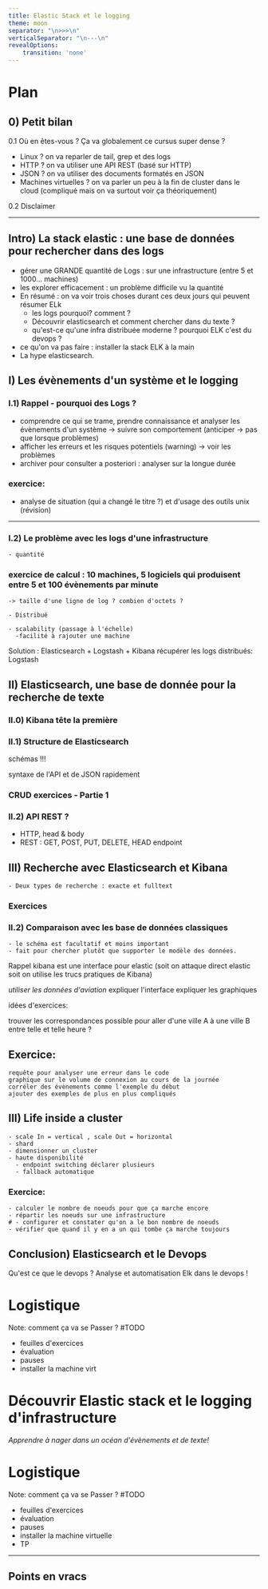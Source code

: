 ```yaml
---
title: Elastic Stack et le logging
theme: moon
separator: "\n>>>\n"
verticalSeparator: "\n---\n"
revealOptions:
    transition: 'none'
---
```


# Plan

## 0) Petit bilan

0.1 Où en êtes-vous ? Ça va globalement ce cursus super dense ?

- Linux ? on va reparler de tail, grep et des logs
- HTTP ? on va utiliser une API REST (basé sur HTTP)
- JSON ? on va utiliser des documents formatés en JSON
-  Machines virtuelles ? on va parler un peu à la fin de cluster dans le cloud
  (compliqué mais on va surtout voir ça théoriquement)

0.2 Disclaimer

---

## Intro) La stack elastic : une base de données pour rechercher dans des logs
  - gérer une GRANDE quantité de Logs : sur une infrastructure (entre 5 et 1000... machines)
  - les explorer efficacement : un problème difficile vu la quantité
  - En résumé : on va voir trois choses durant ces deux jours qui peuvent résumer ELk
    - les logs pourquoi? comment ?
    - Découvrir elasticsearch et comment chercher dans du texte ?
    - qu'est-ce qu'une infra distribuée moderne ? pourquoi ELK c'est du devops ?
  - ce qu'on va pas faire : installer la stack ELK à la main
  - La hype elasticsearch.

>>>

## I) Les évènements d'un système et le logging

### I.1) Rappel - pourquoi des Logs ?
- comprendre ce qui se trame, prendre connaissance et analyser les évènements d'un système
  -> suivre son comportement (anticiper -> pas que lorsque problèmes)
- afficher les erreurs et les risques potentiels (warning) -> voir les problèmes
- archiver pour consulter a posteriori : analyser sur la longue durée

### exercice:
- analyse de situation (qui a changé le titre ?) et d'usage des outils unix (révision)

---

### I.2) Le problème avec les logs d'une infrastructure
    - quantité

### exercice de calcul : 10 machines, 5 logiciels qui produisent entre 5 et 100 évènements par minute
    -> taille d'une ligne de log ? combien d'octets ?

    - Distribué

    - scalability (passage à l'échelle)
      -facilité à rajouter une machine

  Solution : Elasticsearch + Logstash + Kibana
  récupérer les logs distribués: Logstash

>>>

## II) Elasticsearch, une base de donnée pour la recherche de texte

### II.0) Kibana tête la première

### II.1) Structure de Elasticsearch

schémas !!!

syntaxe de l'API et de JSON rapidement

### CRUD exercices - Partie 1

### II.2) API REST ?
   - HTTP, head & body
   - REST : GET, POST, PUT, DELETE, HEAD endpoint





>>>

## III) Recherche avec Elasticsearch et Kibana
    - Deux types de recherche : exacte et fulltext

### Exercices

### II.2) Comparaison avec les base de données classiques
    - le schéma est facultatif et moins important
    - fait pour chercher plutôt que supporter le modèle des données.





Rappel kibana est une interface pour elastic (soit on attaque direct elastic soit on utilise les trucs pratiques de Kibana)

  *utiliser les données d'aviation*
  expliquer l'interface
  expliquer les graphiques

  idées d'exercices:

  trouver les correspondances possible pour aller d'une ville A à une ville B entre telle et telle heure ?

## Exercice:
    requête pour analyser une erreur dans le code
    graphique sur le volume de connexion au cours de la journée
    corréler des évènements comme l'exemple du début
    ajouter des exemples de plus en plus compliqués
>>>

## III) Life inside a cluster
    - scale In = vertical , scale Out = horizontal
    - shard
    - dimensionner un cluster
    - haute disponibilité
      - endpoint switching déclarer plusieurs
      - fallback automatique

### Exercice:
    - calculer le nombre de noeuds pour que ça marche encore
    - répartir les noeuds sur une infrastructure
    # - configurer et constater qu'on a le bon nombre de noeuds
    - vérifier que quand il y en a un qui tombe ça marche toujours



>>>

## Conclusion) Elasticsearch et le Devops

Qu'est ce que le devops ?
Analyse et automatisation
Elk dans le devops !






>>>

# Logistique

Note: comment ça va se Passer ? #TODO
- feuilles d'exercices
- évaluation
- pauses
- installer la machine virt
# Découvrir Elastic stack et le logging d'infrastructure
*Apprendre à nager dans un océan d'évènements et de texte!*

>>>

# Logistique

Note: comment ça va se Passer ? #TODO 
- feuilles d'exercices
- évaluation
- pauses
- installer la machine virtuelle
- TP

---

## Points en vracs


